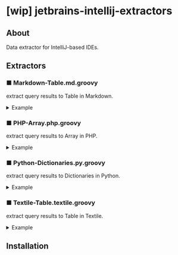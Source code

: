 # [wip] jetbrains-intellij-extractors

## About

Data extractor for IntelliJ-based IDEs.

## Extractors

### ■ Markdown-Table.md.groovy

extract query results to Table in Markdown.

<details>
  <summary>Example</summary>
  
```sql
> select * from user;
```

| id | name | created_at |
|---:|:---:|:---:|
| 1 | hoge | 2018-01-01 00:00:00 |
| 2 | fuga | 2018-02-01 12:00:00 |
| 3 | piyo | 2018-03-01 23:59:59 |

This extractor extracts above result set as follows:

```Markdown
| id | name | created_at |
|---:|:---:|:---:|
| 1 | hoge | 2018-01-01 00:00:00 |
| 2 | fuga | 2018-02-01 12:00:00 |
| 3 | piyo | 2018-03-01 23:59:59 |
```
</details>

### ■ PHP-Array.php.groovy

extract query results to Array in PHP.

<details>
  <summary>Example</summary>
  
```sql
> select * from user;
```

| id | name | created_at |
|---:|:---:|:---:|
| 1 | hoge | 2018-01-01 00:00:00 |
| 2 | fuga | 2018-02-01 12:00:00 |
| 3 | piyo | 2018-03-01 23:59:59 |

This extractor extracts above result set as follows:

```php
[
    ['id' => 1, 
     'name' => 'hoge', 
     'created_at' => '2018-01-01 00:00:00'
    ],
    ['id' => 2, 
     'name' => 'fuga', 
     'created_at' => '2018-02-01 12:00:00'
    ],
    ['id' => 3, 
     'name' => 'piyo', 
     'created_at' => '2018-03-01 23:59:59'
    ],
];
```
</details>


### ■ Python-Dictionaries.py.groovy

extract query results to Dictionaries in Python.

<details>
  <summary>Example</summary>
  
```sql
> select * from user;
```

| id | name | created_at |
|---:|:---:|:---:|
| 1 | hoge | 2018-01-01 00:00:00 |
| 2 | fuga | 2018-02-01 12:00:00 |
| 3 | piyo | 2018-03-01 23:59:59 |

This extractor extracts above result set as follows:

```python
[
    {'id' : 1, 
     'name' : 'hoge', 
     'created_at' : '2018-01-01 00:00:00'
    },
    {'id' : 2, 
     'name' : 'fuga', 
     'created_at' : '2018-02-01 12:00:00'
    },
    {'id' : 3, 
     'name' : 'piyo', 
     'created_at' : '2018-03-01 23:59:59'
    },
]
```
</details>

### ■ Textile-Table.textile.groovy

extract query results to Table in Textile.

<details>
  <summary>Example</summary>
  
```sql
> select * from user;
```

| id | name | created_at |
|---:|:---:|:---:|
| 1 | hoge | 2018-01-01 00:00:00 |
| 2 | fuga | 2018-02-01 12:00:00 |
| 3 | piyo | 2018-03-01 23:59:59 |

This extractor extracts above result set as follows:

```
| id | name | created_at |
|>. 1 |=. hoge |=. 2018-01-01 00:00:00 |
|>. 2 |=. fuga |=. 2018-02-01 12:00:00 |
|>. 3 |=. piyo |=. 2018-03-01 23:59:59 |
```
</details>

## Installation

